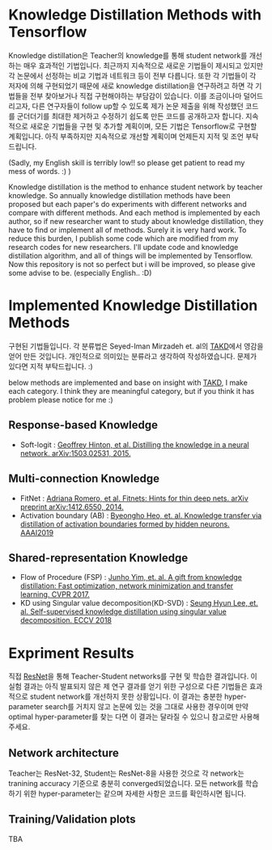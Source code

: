 # Knowledge Distillation Methods with Tensorflow
Knowledge distillation은 Teacher의 knowledge를 통해 student network를 개선하는 매우 효과적인 기법입니다.
최근까지 지속적으로 새로운 기법들이 제시되고 있지만 각 논문에서 선정하는 비교 기법과 네트워크 등이 전부 다릅니다.
또한 각 기법들이 각 저자에 의해 구현되었기 때문에 새로 knowledge distillation을 연구하려고 하면 각 기법들을 전부 찾아보거나 직접 구현해야하는 부담감이 있습니다.
이를 조금이나마 덜어드리고자, 다른 연구자들이 follow up할 수 있도록 제가 논문 제출을 위해 작성했던 코드를 군더더기를 최대한 제거하고 수정하기 쉽도록 만든 코드를 공개하고자 합니다.
지속적으로 새로운 기법들을 구현 및 추가할 계획이며, 모든 기법은 Tensorflow로 구현할 계획입니다.
아직 부족하지만 지속적으로 개선할 계획이며 언제든지 지적 및 조언 부탁드립니다.

(Sadly, my English skill is terribly low!! so please get patient to read my mess of words. :) )

Knowledge distillation is the method to enhance student network by teacher knowledge.
So annually knowledge distillation methods have been proposed but each paper's do experiments with different networks and compare with different methods.
And each method is implemented by each author, so if new researcher want to study about knowledge distillation, they have to find or implement all of methods. Surely it is very hard work.
To reduce this burden, I publish some code which are modified from my research codes for new researchers.
I'll update code and knowledge distillation algorithm, and all of things will be implemented by Tensorflow.
Now this repository is not so perfect but i will be improved, so please give some advise to be. (especially English.. :D)

# Implemented Knowledge Distillation Methods
구현된 기법들입니다. 각 분류법은 Seyed-Iman Mirzadeh et. al의 [TAKD](https://arxiv.org/abs/1902.03393)에서 영감을 얻어 만든 것입니다.
개인적으로 의미있는 분류라고 생각하여 작성하였습니다. 문제가 있다면 지적 부탁드립니다. :)

below methods are implemented and base on insight with [TAKD](https://arxiv.org/abs/1902.03393), I make each category. I think they are meaningful category, but if you think it has problem please notice for me :)

## Response-based Knowledge
- Soft-logit : [Geoffrey Hinton, et al. Distilling the knowledge in a neural network. arXiv:1503.02531, 2015.](https://arxiv.org/abs/1503.02531)

## Multi-connection Knowledge
- FitNet : [Adriana Romero, et al. Fitnets: Hints for thin deep nets. arXiv preprint arXiv:1412.6550, 2014.](https://arxiv.org/abs/1412.6550)
- Activation boundary (AB) : [Byeongho Heo, et. al. Knowledge transfer via distillation of activation boundaries formed by hidden neurons. AAAI2019](https://arxiv.org/abs/1811.03233)

## Shared-representation Knowledge
- Flow of Procedure (FSP) : [Junho Yim, et. al. A gift from knowledge distillation:
Fast optimization, network minimization and transfer learning. CVPR 2017.](http://openaccess.thecvf.com/content_cvpr_2017/html/Yim_A_Gift_From_CVPR_2017_paper.html)
- KD using Singular value decomposition(KD-SVD) : [Seung Hyun Lee, et. al. Self-supervised knowledge distillation using singular value decomposition. ECCV 2018](http://openaccess.thecvf.com/content_ECCV_2018/html/SEUNG_HYUN_LEE_Self-supervised_Knowledge_Distillation_ECCV_2018_paper.html)

# Expriment Results
직접 [ResNet](http://openaccess.thecvf.com/content_cvpr_2016/html/He_Deep_Residual_Learning_CVPR_2016_paper.html)을 통해 Teacher-Student networks를 구현 및 학습한 결과입니다.
이 실험 결과는 아직 발표되지 않은 제 연구 결과를 얻기 위한 구성으로 다른 기법들은 효과적으로 student network를 개선하지 못한 상황입니다.
이 결과는 충분한 hyper-parameter search를 거치지 않고 논문에 있는 것을 그대로 사용한 경우이며 만약 optimal hyper-parameter를 찾는 다면 이 결과는 달라질 수 있으니 참고로만 사용해주세요.

## Network architecture
Teacher는 ResNet-32, Student는 ResNet-8을 사용한 것으로 각 network는 tranining accuracy 기준으로 충분히 converged되었습니다.
모든 network를 학습하기 위한 hyper-parameter는 같으며 자세한 사항은 코드를 확인하시면 됩니다.

## Training/Validation plots
TBA


